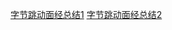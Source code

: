[字节跳动面经总结1](../../../../participants/answerer/reviews/字节跳动后端一面面经.md)
[字节跳动面经总结2](../../../../participants/answerer/reviews/字节跳动新业务二面.md)
